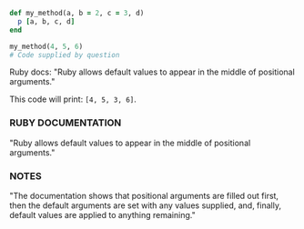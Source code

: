 ```ruby
def my_method(a, b = 2, c = 3, d)
  p [a, b, c, d]
end

my_method(4, 5, 6)
# Code supplied by question
```
Ruby docs: "Ruby allows default values to appear in the middle of positional arguments."

This code will print: `[4, 5, 3, 6]`.

### RUBY DOCUMENTATION
"Ruby allows default values to appear in the middle of positional arguments."

### NOTES
"The documentation shows that positional arguments are filled out first, then the default arguments are set with any values supplied, and, finally, default values are applied to anything remaining."